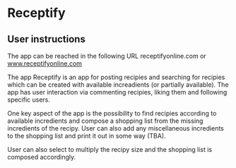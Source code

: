 # Receptify

## User instructions

The app can be reached in the following URL receptifyonline.com or www.receptifyonline.com

The app Receptify is an app for posting recipies and searching for recipies which can be created with available increadients (or partially available). The app has user interaction via commenting recipies, liking them and following specific users. 

One key aspect of the app is the possibility to find recipies according to available incredients and compose a shopping list from the missing incredients of the recipy. User can also add any miscellaneous incredients to the shopping list and print it out in some way (TBA). 

User can also select to multiply the recipy size and the shopping list is composed accordingly. 